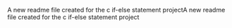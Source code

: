 A new readme file created for the c if-else statement projectA new readme file created for the c if-else statement project

